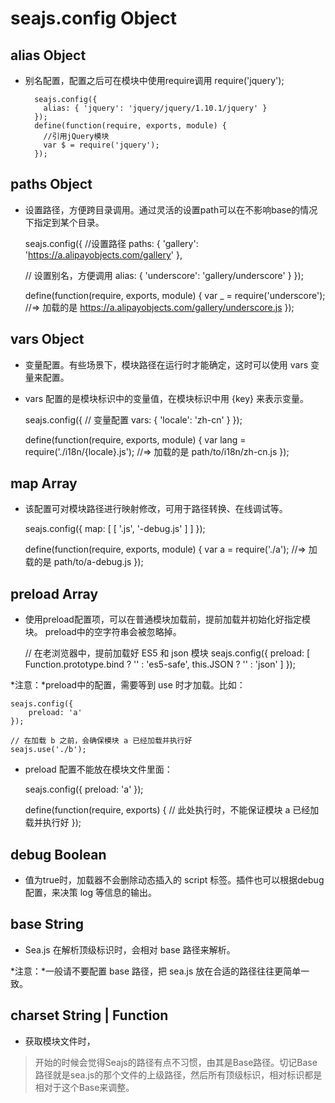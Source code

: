 
seajs.config  Object
==================
alias  Object
-------------


* 别名配置，配置之后可在模块中使用require调用 require('jquery');

        seajs.config({
          alias: { 'jquery': 'jquery/jquery/1.10.1/jquery' }
        });
        define(function(require, exports, module) {
          //引用jQuery模块
          var $ = require('jquery');
        });

paths  Object
--------------

* 设置路径，方便跨目录调用。通过灵活的设置path可以在不影响base的情况下指定到某个目录。

  seajs.config({
    //设置路径
    paths: {
     'gallery': 'https://a.alipayobjects.com/gallery'
    },

    // 设置别名，方便调用
    alias: {
    'underscore': 'gallery/underscore'
      }
  });

  define(function(require, exports, module) {
    var _ = require('underscore');
    //=> 加载的是 https://a.alipayobjects.com/gallery/underscore.js
  });

vars  Object
------------

* 变量配置。有些场景下，模块路径在运行时才能确定，这时可以使用 vars 变量来配置。

* vars 配置的是模块标识中的变量值，在模块标识中用 {key} 来表示变量。

    seajs.config({
        // 变量配置
        vars: {
            'locale': 'zh-cn'
        }
    });

    define(function(require, exports, module) {
        var lang = require('./i18n/{locale}.js');
       //=> 加载的是 path/to/i18n/zh-cn.js
    });

map  Array
----------

* 该配置可对模块路径进行映射修改，可用于路径转换、在线调试等。

    seajs.config({
        map: [
            [ '.js', '-debug.js' ]
        ]
    });

    define(function(require, exports, module) {
        var a = require('./a');
        //=> 加载的是 path/to/a-debug.js
    });

preload  Array
--------------

* 使用preload配置项，可以在普通模块加载前，提前加载并初始化好指定模块。
preload中的空字符串会被忽略掉。

    // 在老浏览器中，提前加载好 ES5 和 json 模块
    seajs.config({
        preload: [
            Function.prototype.bind ? '' : 'es5-safe',
            this.JSON ? '' : 'json'
        ]
    });

*注意：*preload中的配置，需要等到 use 时才加载。比如：

    seajs.config({
        preload: 'a'
    });

    // 在加载 b 之前，会确保模块 a 已经加载并执行好
    seajs.use('./b');

* preload 配置不能放在模块文件里面：

    seajs.config({
        preload: 'a'
    });

    define(function(require, exports) {
        // 此处执行时，不能保证模块 a 已经加载并执行好
    });

debug  Boolean
--------------

* 值为true时，加载器不会删除动态插入的 script 标签。插件也可以根据debug配置，来决策 log 等信息的输出。


base  String
------------

* Sea.js 在解析顶级标识时，会相对 base 路径来解析。

*注意：*一般请不要配置 base 路径，把 sea.js 放在合适的路径往往更简单一致。


charset   String | Function
---------------------------

* 获取模块文件时，<script> 或 <link> 标签的charset属性。 默认是utf-8

* charset还可以是一个函数：

    seajs.config({
        charset: function(url) {
            // xxx 目录下的文件用 gbk 编码加载
            if (url.indexOf('http://example.com/js/xxx') === 0) {
              return 'gbk';
            }

            // 其他文件用 utf-8 编码
            return 'utf-8';
        }
    });

seajs.use  Function
-------------------

* 用来在页面中加载一个或多个模块。seajs.use(id, callback?)

  // 加载一个模块
  seajs.use('./a');

  // 加载一个模块，在加载完成时，执行回调
  seajs.use('./a', function(a) {
    a.doSomething();
  });

  // 加载多个模块，在加载完成时，执行回调
  seajs.use(['./a', './b'], function(a, b) {
    a.doSomething();
    b.doSomething();
  });

*注意：*seajs.use 与 DOM ready 事件没有任何关系。如果某些操作要确保在 DOM ready 后执行，需要使用 jquery 等类库来保证。比如

    seajs.use(['jquery', './main'], function($, main) {
        $(document).ready(function() {
            main.init();
        });
    });

*注意：*use方法第一个参数一定要有，但是可以是null，也可以是一个变量

    var bootstrap = ['bootstrap.css', 'bootstrap-responsive.css', 'bootstrap.js'];

    seajs.use(bootstrap, function() {
        //do something
    });

seajs.cache  Ojbect
-------------------

* 通过 seajs.cache，可以查阅当前模块系统中的所有模块信息。

* 比如，打开 seajs.org，然后在 WebKit Developer Tools 的 Console 面板中输入 seajs.cache，可以看到：

    Object
      > http://seajs.org/docs/assets/main.js: x
      > https://a.alipayobjects.com/jquery/jquery/1.10.1/jquery.js: x
      > __proto__: Object
                        

* 这些就是文档首页用到的模块。展开某一项可以看到模块的具体信息，含义可参考：CMD 模块定义规范 中的 module 小节。


seajs.reslove  Function
------------------------

* 类似require.resolve，会利用模块系统的内部机制对传入的字符串参数进行路径解析。

    seajs.resolve('jquery');
    // => http://path/to/jquery.js

    seajs.resolve('./a', 'http://example.com/to/b.js');
    // => http://example.com/to/a.js
                        

* seajs.resolve 方法不光可以用来调试路径解析是否正确，还可以用在插件开发环境中。

seajs.data  Object
------------------

* 通过 seajs.data，可以查看 seajs 所有配置以及一些内部变量的值，可用于插件开发。当加载遇到问题时，也可用于调试。

常见问题
============

关于模块标识
-------------

* Seajs模块标识主要以小驼峰字符串、.或..

    // 在 http://example.com/js/a.js 的 factory 中：
    require.resolve('./b');
      // => http://example.com/js/b.js

    // 在 http://example.com/js/a.js 的 factory 中：
    require.resolve('../c');
      // => http://example.com/c.js

*　分为 相对 与 顶级 标识。以.或..开头，则为相对标识 。以小驼峰字符串开关，则为顶级标识。

    // 假设 base 路径是：http://example.com/assets/

    // 在模块代码里：
    require.resolve('gallery/jquery/1.9.1/jquery');
      // => http://example.com/assets/gallery/jquery/1.9.1/jquery.js

关于路径
－－－－

* Seajs除了相对与顶级标识之外，还可以使用普通路径来加载模块。

* 就到当前页面的脚本分析（可以右键查看源码）

    //sea.js的路径，即 base 路径，相对于当前页面
    <script src="http://yslove.net/actjs/assets/sea-modules/seajs/2.1.1/sj.js"></script>

    <script type="text/javascript">
    //配置Seajs
    seajs.config({
        alias: {
            //顶级标识，基于 base 路径
            'actjs': 'actjs/core/0.0.7/core.js',
                // => http://
            'position': 'actjs/util/0.0.2/position.js'
        }
    });

    seajs.config({
        alias: {
            //普通路径，相对于当前页面
            'affix': '../../actjs/assets/widget/src/widget-affix.js',

            //相对标识，相对于当前页面
            'init': './src/init.js'
        }
    });
    </script>

> 开始的时候会觉得Seajs的路径有点不习惯，由其是Base路径。切记Base路径就是sea.js的那个文件的上级路径，然后所有顶级标识，相对标识都是相对于这个Base来调整。
